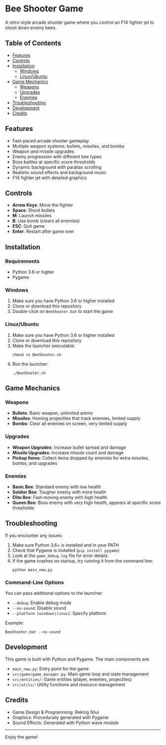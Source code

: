 # Bee Shooter Game

A retro-style arcade shooter game where you control an F14 fighter jet to shoot down enemy bees.

## Table of Contents
- [Features](#features)
- [Controls](#controls)
- [Installation](#installation)
  - [Windows](#windows)
  - [Linux/Ubuntu](#linuxubuntu)
- [Game Mechanics](#game-mechanics)
  - [Weapons](#weapons)
  - [Upgrades](#upgrades)
  - [Enemies](#enemies)
- [Troubleshooting](#troubleshooting)
- [Development](#development)
- [Credits](#credits)

## Features

- Fast-paced arcade shooter gameplay
- Multiple weapon systems: bullets, missiles, and bombs
- Weapon and missile upgrades
- Enemy progression with different bee types
- Boss battles at specific score thresholds
- Dynamic background with parallax scrolling
- Realistic sound effects and background music
- F14 fighter jet with detailed graphics

## Controls

- **Arrow Keys**: Move the fighter
- **Space**: Shoot bullets
- **M**: Launch missiles
- **B**: Use bomb (clears all enemies)
- **ESC**: Quit game
- **Enter**: Restart after game over

## Installation

### Requirements

- Python 3.6 or higher
- Pygame

### Windows

1. Make sure you have Python 3.6 or higher installed
2. Clone or download this repository
3. Double-click on `BeeShooter.bat` to start the game

### Linux/Ubuntu

1. Make sure you have Python 3.6 or higher installed
2. Clone or download this repository
3. Make the launcher executable:
   ```
   chmod +x BeeShooter.sh
   ```
4. Run the launcher:
   ```
   ./BeeShooter.sh
   ```

## Game Mechanics

### Weapons

- **Bullets**: Basic weapon, unlimited ammo
- **Missiles**: Homing projectiles that track enemies, limited supply
- **Bombs**: Clear all enemies on screen, very limited supply

### Upgrades

- **Weapon Upgrades**: Increase bullet spread and damage
- **Missile Upgrades**: Increase missile count and damage
- **Pickup Items**: Collect items dropped by enemies for extra missiles, bombs, and upgrades

### Enemies

- **Basic Bee**: Standard enemy with low health
- **Soldier Bee**: Tougher enemy with more health
- **Elite Bee**: Fast-moving enemy with high health
- **Queen Bee**: Boss enemy with very high health, appears at specific score thresholds

## Troubleshooting

If you encounter any issues:

1. Make sure Python 3.6+ is installed and in your PATH
2. Check that Pygame is installed (`pip install pygame`)
3. Look at the `game_debug.log` file for error details
4. If the game crashes on startup, try running it from the command line:
   ```
   python main_new.py
   ```

### Command-Line Options

You can pass additional options to the launcher:

- `--debug`: Enable debug mode
- `--no-sound`: Disable sound
- `--platform [windows|linux]`: Specify platform

Example:
```
BeeShooter.bat --no-sound
```

## Development

This game is built with Python and Pygame. The main components are:

- `main_new.py`: Entry point for the game
- `src/game/game_manager.py`: Main game loop and state management
- `src/entities/`: Game entities (player, enemies, projectiles)
- `src/utils/`: Utility functions and resource management

## Credits

- Game Design & Programming: Reking Shui
- Graphics: Procedurally generated with Pygame
- Sound Effects: Generated with Python wave module

---

Enjoy the game!